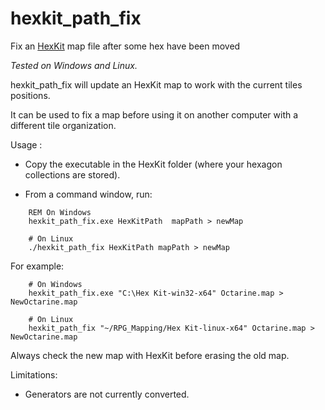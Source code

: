 # hexkit_path_fix
Fix an [HexKit](http://www.hex-kit.com/) map file after some hex have
been moved

*Tested on Windows and Linux.*

hexkit_path_fix will update an HexKit map to work with the current
tiles positions.

It can be used to fix a map before using it on another computer with
a different tile organization.

Usage :

 - Copy the executable in the HexKit folder (where your hexagon
   collections are stored).

 - From a command window, run:

```
    REM On Windows
    hexkit_path_fix.exe HexKitPath  mapPath > newMap

    # On Linux
    ./hexkit_path_fix HexKitPath mapPath > newMap
```

For example:

```
    # On Windows
    hexkit_path_fix.exe "C:\Hex Kit-win32-x64" Octarine.map > NewOctarine.map

    # On Linux
    hexkit_path_fix "~/RPG_Mapping/Hex Kit-linux-x64" Octarine.map > NewOctarine.map

```

Always check the new map with HexKit before erasing the old map.

Limitations:

 - Generators are not currently converted.

